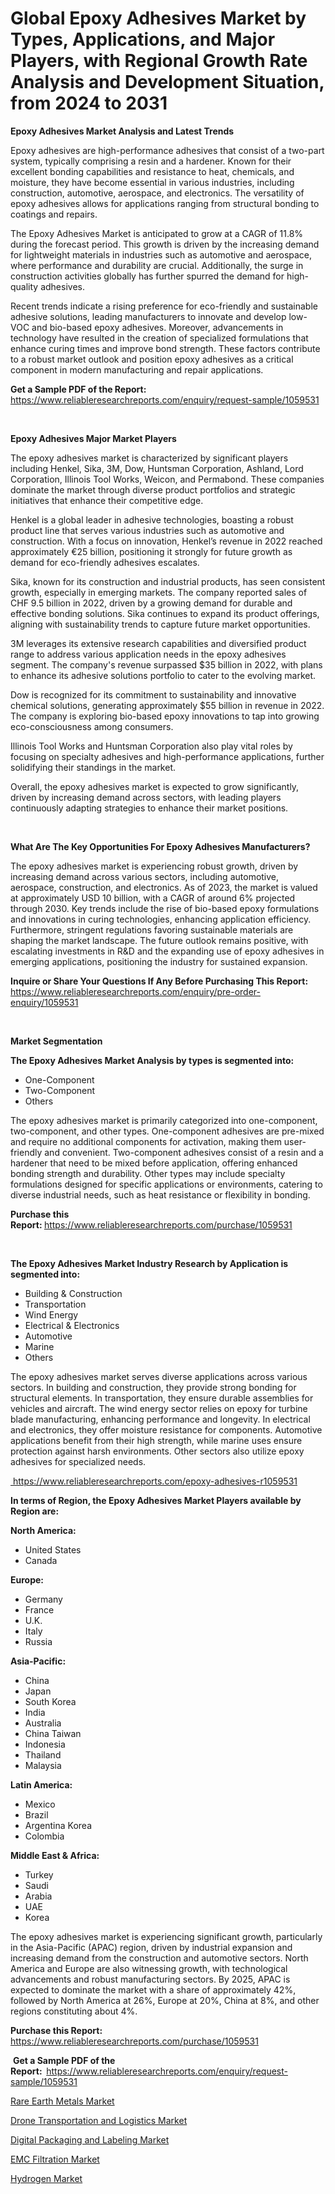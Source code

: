<p><h1>Global Epoxy Adhesives Market by Types, Applications, and Major Players, with Regional Growth Rate Analysis and Development Situation, from 2024 to 2031</h1></p><p><strong>Epoxy Adhesives Market Analysis and Latest Trends</strong></p>
<p><p>Epoxy adhesives are high-performance adhesives that consist of a two-part system, typically comprising a resin and a hardener. Known for their excellent bonding capabilities and resistance to heat, chemicals, and moisture, they have become essential in various industries, including construction, automotive, aerospace, and electronics. The versatility of epoxy adhesives allows for applications ranging from structural bonding to coatings and repairs.</p><p>The Epoxy Adhesives Market is anticipated to grow at a CAGR of 11.8% during the forecast period. This growth is driven by the increasing demand for lightweight materials in industries such as automotive and aerospace, where performance and durability are crucial. Additionally, the surge in construction activities globally has further spurred the demand for high-quality adhesives. </p><p>Recent trends indicate a rising preference for eco-friendly and sustainable adhesive solutions, leading manufacturers to innovate and develop low-VOC and bio-based epoxy adhesives. Moreover, advancements in technology have resulted in the creation of specialized formulations that enhance curing times and improve bond strength. These factors contribute to a robust market outlook and position epoxy adhesives as a critical component in modern manufacturing and repair applications.</p></p>
<p><strong>Get a Sample PDF of the Report:&nbsp;</strong> <a href="https://www.reliableresearchreports.com/enquiry/request-sample/1059531?utm_campaign=3&utm_medium=2&utm_source=Github&utm_content=ia&utm_term=14112024&utm_id=epoxy-adhesives">https://www.reliableresearchreports.com/enquiry/request-sample/1059531</a></p>
<p>&nbsp;</p>
<p><strong>Epoxy Adhesives Major Market Players</strong></p>
<p><p>The epoxy adhesives market is characterized by significant players including Henkel, Sika, 3M, Dow, Huntsman Corporation, Ashland, Lord Corporation, Illinois Tool Works, Weicon, and Permabond. These companies dominate the market through diverse product portfolios and strategic initiatives that enhance their competitive edge.</p><p>Henkel is a global leader in adhesive technologies, boasting a robust product line that serves various industries such as automotive and construction. With a focus on innovation, Henkel’s revenue in 2022 reached approximately €25 billion, positioning it strongly for future growth as demand for eco-friendly adhesives escalates.</p><p>Sika, known for its construction and industrial products, has seen consistent growth, especially in emerging markets. The company reported sales of CHF 9.5 billion in 2022, driven by a growing demand for durable and effective bonding solutions. Sika continues to expand its product offerings, aligning with sustainability trends to capture future market opportunities.</p><p>3M leverages its extensive research capabilities and diversified product range to address various application needs in the epoxy adhesives segment. The company's revenue surpassed $35 billion in 2022, with plans to enhance its adhesive solutions portfolio to cater to the evolving market.</p><p>Dow is recognized for its commitment to sustainability and innovative chemical solutions, generating approximately $55 billion in revenue in 2022. The company is exploring bio-based epoxy innovations to tap into growing eco-consciousness among consumers.</p><p>Illinois Tool Works and Huntsman Corporation also play vital roles by focusing on specialty adhesives and high-performance applications, further solidifying their standings in the market.</p><p>Overall, the epoxy adhesives market is expected to grow significantly, driven by increasing demand across sectors, with leading players continuously adapting strategies to enhance their market positions.</p></p>
<p>&nbsp;</p>
<p><strong>What Are The Key Opportunities For Epoxy Adhesives Manufacturers?</strong></p>
<p><p>The epoxy adhesives market is experiencing robust growth, driven by increasing demand across various sectors, including automotive, aerospace, construction, and electronics. As of 2023, the market is valued at approximately USD 10 billion, with a CAGR of around 6% projected through 2030. Key trends include the rise of bio-based epoxy formulations and innovations in curing technologies, enhancing application efficiency. Furthermore, stringent regulations favoring sustainable materials are shaping the market landscape. The future outlook remains positive, with escalating investments in R&D and the expanding use of epoxy adhesives in emerging applications, positioning the industry for sustained expansion.</p></p>
<p><strong>Inquire or Share Your Questions If Any Before Purchasing This Report:</strong> <a href="https://www.reliableresearchreports.com/enquiry/pre-order-enquiry/1059531?utm_campaign=3&utm_medium=2&utm_source=Github&utm_content=ia&utm_term=14112024&utm_id=epoxy-adhesives">https://www.reliableresearchreports.com/enquiry/pre-order-enquiry/1059531</a></p>
<p>&nbsp;</p>
<p><strong>Market Segmentation</strong></p>
<p><strong>The Epoxy Adhesives Market Analysis by types is segmented into:</strong></p>
<p><ul><li>One-Component</li><li>Two-Component</li><li>Others</li></ul></p>
<p><p>The epoxy adhesives market is primarily categorized into one-component, two-component, and other types. One-component adhesives are pre-mixed and require no additional components for activation, making them user-friendly and convenient. Two-component adhesives consist of a resin and a hardener that need to be mixed before application, offering enhanced bonding strength and durability. Other types may include specialty formulations designed for specific applications or environments, catering to diverse industrial needs, such as heat resistance or flexibility in bonding.</p></p>
<p><strong>Purchase this Report:&nbsp;</strong><a href="https://www.reliableresearchreports.com/purchase/1059531?utm_campaign=3&utm_medium=2&utm_source=Github&utm_content=ia&utm_term=14112024&utm_id=epoxy-adhesives">https://www.reliableresearchreports.com/purchase/1059531</a></p>
<p>&nbsp;</p>
<p><strong>The Epoxy Adhesives Market Industry Research by Application is segmented into:</strong></p>
<p><ul><li>Building & Construction</li><li>Transportation</li><li>Wind Energy</li><li>Electrical & Electronics</li><li>Automotive</li><li>Marine</li><li>Others</li></ul></p>
<p><p>The epoxy adhesives market serves diverse applications across various sectors. In building and construction, they provide strong bonding for structural elements. In transportation, they ensure durable assemblies for vehicles and aircraft. The wind energy sector relies on epoxy for turbine blade manufacturing, enhancing performance and longevity. In electrical and electronics, they offer moisture resistance for components. Automotive applications benefit from their high strength, while marine uses ensure protection against harsh environments. Other sectors also utilize epoxy adhesives for specialized needs.</p></p>
<p><a href="https://www.reliableresearchreports.com/epoxy-adhesives-r1059531?utm_campaign=3&utm_medium=2&utm_source=Github&utm_content=ia&utm_term=14112024&utm_id=epoxy-adhesives">&nbsp;https://www.reliableresearchreports.com/epoxy-adhesives-r1059531</a></p>
<p><strong>In terms of Region, the Epoxy Adhesives Market Players available by Region are:</strong></p>
<p>
    <p> <strong> North America: </strong>
        <ul>
            <li>United States</li>
            <li>Canada</li>
        </ul>
        </p> 
    <p> <strong> Europe: </strong>
        <ul>
            <li>Germany</li>
            <li>France</li>
            <li>U.K.</li>
            <li>Italy</li>
            <li>Russia</li>
        </ul>
        </p> 
    <p> <strong> Asia-Pacific: </strong>
        <ul>
            <li>China</li>
            <li>Japan</li>
            <li>South Korea</li>
            <li>India</li>
            <li>Australia</li>
            <li>China Taiwan</li>
            <li>Indonesia</li>
            <li>Thailand</li>
            <li>Malaysia</li>
        </ul>
        </p> 
    <p> <strong> Latin America: </strong>
        <ul>
            <li>Mexico</li>
            <li>Brazil</li>
            <li>Argentina Korea</li>
            <li>Colombia</li>
        </ul>
        </p> 
    <p> <strong> Middle East & Africa: </strong>
        <ul>
            <li>Turkey</li>
            <li>Saudi</li>
            <li>Arabia</li>
            <li>UAE</li>
            <li>Korea</li>
        </ul>
    </p>
    </p>
<p><p>The epoxy adhesives market is experiencing significant growth, particularly in the Asia-Pacific (APAC) region, driven by industrial expansion and increasing demand from the construction and automotive sectors. North America and Europe are also witnessing growth, with technological advancements and robust manufacturing sectors. By 2025, APAC is expected to dominate the market with a share of approximately 42%, followed by North America at 26%, Europe at 20%, China at 8%, and other regions constituting about 4%.</p></p>
<p><strong>Purchase this Report: </strong><a href="https://www.reliableresearchreports.com/purchase/1059531?utm_campaign=3&utm_medium=2&utm_source=Github&utm_content=ia&utm_term=14112024&utm_id=epoxy-adhesives">https://www.reliableresearchreports.com/purchase/1059531</a></p>
<p>&nbsp;<strong>Get a Sample PDF of the Report:&nbsp;&nbsp;</strong><a href="https://www.reliableresearchreports.com/enquiry/request-sample/1059531?utm_campaign=3&utm_medium=2&utm_source=Github&utm_content=ia&utm_term=14112024&utm_id=epoxy-adhesives">https://www.reliableresearchreports.com/enquiry/request-sample/1059531</a></p>
<p><strong></strong></p>
<p><p><a href="https://www.linkedin.com/pulse/rare-earth-metals-market-outlook-share-analysis-growth-trends-oemvf?utm_campaign=3&utm_medium=2&utm_source=Github&utm_content=ia&utm_term=14112024&utm_id=epoxy-adhesives">Rare Earth Metals Market</a></p><p><a href="https://issuu.com/reportprime-2/docs/drone-transportation-and-logistics-_79c2d2fe150701?utm_campaign=3&utm_medium=2&utm_source=Github&utm_content=ia&utm_term=14112024&utm_id=epoxy-adhesives">Drone Transportation and Logistics Market</a></p><p><a href="https://issuu.com/reportprime-2/docs/digital-packaging-and-labeling-mark_c4947e6e16befc?utm_campaign=3&utm_medium=2&utm_source=Github&utm_content=ia&utm_term=14112024&utm_id=epoxy-adhesives">Digital Packaging and Labeling Market</a></p><p><a href="https://github.com/mauripalmi/Market-Research-Report-List-5/blob/main/emc-filtration-market.md?utm_campaign=3&utm_medium=2&utm_source=Github&utm_content=ia&utm_term=14112024&utm_id=epoxy-adhesives">EMC Filtration Market</a></p><p><a href="https://www.linkedin.com/pulse/global-hydrogen-market-trends-analysis-future-growth-prospects-vnspf?utm_campaign=3&utm_medium=2&utm_source=Github&utm_content=ia&utm_term=14112024&utm_id=epoxy-adhesives">Hydrogen Market</a></p></p>